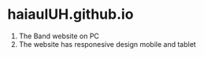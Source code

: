 # haiauIUH.github.io
1. The Band website on PC
2. The website has responesive design mobile and tablet
